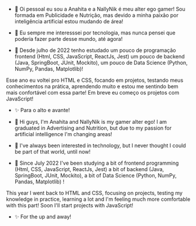- 👋 
Oi pessoal eu sou a Anahita e a NallyNik é meu alter ego gamer!
Sou formada em Publicidade e Nutrição, mas devido a minha paixão por inteligência artificial estou mudando de área!

- 👀 
Eu sempre me interesssei por tecnologia, mas nunca pensei que poderia fazer parte desse mundo, até agora!

- 🌱 
Desde julho de 2022 tenho estudado um pouco de programação frontend (Html, CSS, JavaScript, ReactJs, Jest) um pouco de backend (Java, SpringBoot, JUnit, Mockito), um pouco de Data Science (Python, NumPy, Pandas, Matplotlib)!

Esse ano eu voltei pro HTML e CSS, focando em projetos, testando meus conhecimentos na prática, aprendendo muito e estou me sentindo bem mais confortável com essa parte! Em breve eu começo os projetos com JavaScript!

- ✨
Para o alto e avante!

- 👋 
Hi guys, I'm Anahita and NallyNik is my gamer alter ego!
I am graduated in Advertising and Nutrition, but due to my passion for artificial intelligence I'm changing areas!

- 👀
I've always been interested in technology, but I never thought I could be part of that world, until now!

- 🌱
Since July 2022 I've been studying a bit of frontend programming (Html, CSS, JavaScript, ReactJs, Jest) a bit of backend (Java, SpringBoot, JUnit, Mockito), a bit of Data Science (Python, NumPy, Pandas, Matplotlib) !

This year I went back to HTML and CSS, focusing on projects, testing my knowledge in practice, learning a lot and I'm feeling much more comfortable with this part! Soon I'll start projects with JavaScript!

- ✨
For the up and away!


<!---
NallyNik/NallyNik is a ✨ special ✨ repository because its `README.md` (this file) appears on your GitHub profile.
You can click the Preview link to take a look at your changes.
--->
